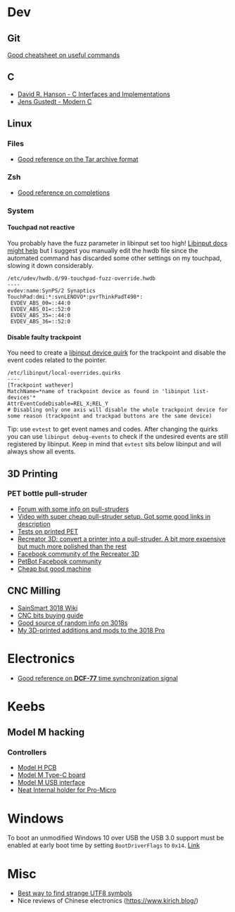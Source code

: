 # Dev
## Git
[Good cheatsheet on useful commands](https://ohshitgit.com/)

## C
- [David R. Hanson - C Interfaces and Implementations](http://www.r-5.org/files/books/computers/languages/c/mod/David_R_Hanson-C_Interfaces_and_Implementations-EN.pdf)
- [Jens Gustedt - Modern C](https://hal.inria.fr/hal-02383654/document)

## Linux
### Files
- [Good reference on the Tar archive format](https://mort.coffee/home/tar/)

### Zsh
- [Good reference on completions](https://github.com/zsh-users/zsh-completions/blob/master/zsh-completions-howto.org)
### System
#### Touchpad not reactive
You probably have the fuzz parameter in libinput set too high! [Libinput docs might help](https://wayland.freedesktop.org/libinput/doc/latest/touchpad-jitter.html) but I suggest you manually edit the hwdb file since the automated command has discarded some other settings on my touchpad, slowing it down considerably.
```
/etc/udev/hwdb.d/99-touchpad-fuzz-override.hwdb
----
evdev:name:SynPS/2 Synaptics TouchPad:dmi:*:svnLENOVO*:pvrThinkPadT490*:
 EVDEV_ABS_00=::44:0
 EVDEV_ABS_01=::52:0
 EVDEV_ABS_35=::44:0
 EVDEV_ABS_36=::52:0
```
#### Disable faulty trackpoint
You need to create a [libinput device quirk](https://wayland.freedesktop.org/libinput/doc/latest/device-quirks.html) for the trackpoint and disable the event codes related to the pointer.
  ```
  /etc/libinput/local-overrides.quirks
  ----
  [Trackpoint wathever]
  MatchName=*name of trackpoint device as found in 'libinput list-devices'*
  AttrEventCodeDisable=REL_X;REL_Y
  # Disabling only one axis will disable the whole trackpoint device for some reason (trackpoint and trackpad buttons are the same device)
  ```
  Tip: use `evtest` to get event names and codes. After changing the quirks you can use `libinput debug-events` to check if the undesired events are still registered by libinput. Keep in mind that `evtest` sits below libinput and will always show all events.

## 3D Printing
### PET bottle pull-struder
- [Forum with some info on pull-struders](https://davehakkens.nl/community/forums/topic/pet-ropes-and-filaments-making-v4/)
- [Video with super cheap pull-struder setup. Got some good links in description](https://www.youtube.com/watch?v=1_BWXhT5Y-I)
- [Tests on printed PET](https://www.cnckitchen.com/blog/how-strong-is-pet-bottle-filament)
- [Recreator 3D: convert a printer into a pull-struder. A bit more expensive but much more polished than the rest](http://recreator3d.com/)
- [Facebook community of the Recreator 3D](https://www.facebook.com/groups/recreator3d)
- [PetBot Facebook community](https://www.facebook.com/groups/petbot/)
- [Cheap but good machine](https://www.youtube.com/watch?v=79gkUiH3ipE)

## CNC Milling
- [SainSmart 3018 Wiki](http://wiki.sainsmart.com/index.php/101-60-280PRO)
- [CNC bits buying guide](https://s3.amazonaws.com/s3.image.smart/download/CNC_Bits_Buying_Guide-20201012.pdf)
- [Good source of random info on 3018s](https://github.com/doug-harriman/3018-Mill)
- [My 3D-printed additions and mods to the 3018 Pro](https://github.com/Bonnee/3d-models/tree/master/CNC_3018_pro)

# Electronics
- [Good reference on **DCF-77** time synchronization signal](https://blog.blinkenlight.net/experiments/dcf77/)

# Keebs
## Model M hacking
### Controllers
-  [Model H PCB](https://modelh.club/)
-  [Model M Type-C board](https://github.com/ashpil/Model-M-Type-C)
-  [Model M USB interface](https://github.com/mschwingen/hardware/tree/master/modelm-usb)
-  [Neat Internal holder for Pro-Micro](https://www.billybuerger.com/pages/20180308_ModelMAdapter/)

# Windows
To boot an unmodified Windows 10 over USB the USB 3.0 support must be enabled at early boot time by setting `BootDriverFlags` to `0x14`. [Link](http://blog.zorinaq.com/boot-win10-over-usb/)

# Misc
- [Best way to find strange UTF8 symbols](https://tell.wtf/)
- Nice reviews of Chinese electronics (https://www.kirich.blog/)
